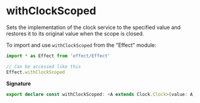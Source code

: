 # withClockScoped

Sets the implementation of the clock service to the specified value and
restores it to its original value when the scope is closed.

To import and use `withClockScoped` from the "Effect" module:

```ts
import * as Effect from 'effect/Effect'

// Can be accessed like this
Effect.withClockScoped
```

**Signature**

```ts
export declare const withClockScoped: <A extends Clock.Clock>(value: A) => Effect<Scope.Scope, never, void>
```
